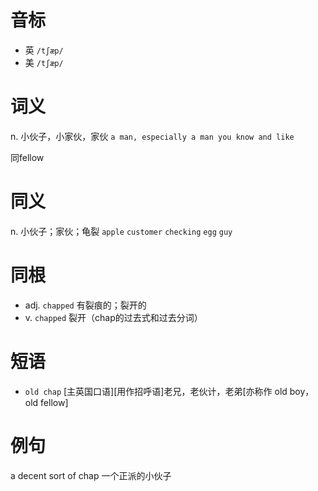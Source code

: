 # 音标

- 英 `/tʃæp/`
- 美 `/tʃæp/`

# 词义

n. 小伙子，小家伙，家伙
`a man, especially a man you know and like`



同fellow

# 同义

n. 小伙子；家伙；龟裂
`apple` `customer` `checking` `egg` `guy`

# 同根

- adj. `chapped` 有裂痕的；裂开的
- v. `chapped` 裂开（chap的过去式和过去分词）

# 短语

- `old chap` [主英国口语][用作招呼语]老兄，老伙计，老弟[亦称作 old boy， old fellow]

# 例句

a decent sort of chap
一个正派的小伙子


